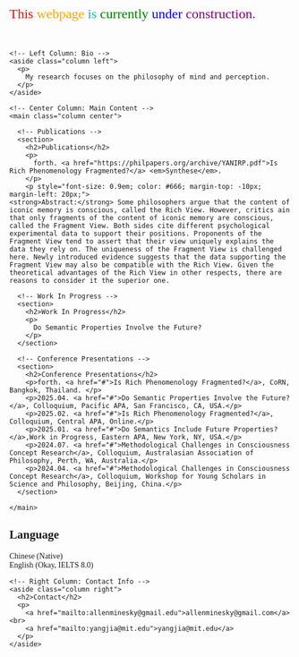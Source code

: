 <html lang="en">
<head>
  <meta charset="UTF-8" />
  <meta name="viewport" content="width=device-width, initial-scale=1.0"/>
  <title>Zhiwei Yang CV</title>
  <link rel="stylesheet" href="style.css" />
  
  <!-- 全局字体样式设置 -->
  <style>
    body {
      font-family: 'Georgia', serif;
    }

    /* 可选：让链接更优雅 */
    a {
      text-decoration: none;
      color: darkblue;
    }

    a:hover {
      text-decoration: underline;
    }
  </style>
</head> 

<div class="construction-banner" style="font-size: 24px; margin-bottom: 50px;">
  <span style="color: red;">This</span>
  <span style="color: orange;">webpage</span>
  <span style="color: lightseagreen;">is</span>
  <span style="color: green;">currently</span>
  <span style="color: blue;">under</span>
  <span style="color: purple;">construction.</span>
</div>

  <div class="container">
    
    <!-- Left Column: Bio -->
    <aside class="column left">
      <p>
        My research focuses on the philosophy of mind and perception. 
      </p>
    </aside>

    <!-- Center Column: Main Content -->
    <main class="column center">

      <!-- Publications -->
      <section>
        <h2>Publications</h2>
        <p>
          forth. <a href="https://philpapers.org/archive/YANIRP.pdf">Is Rich Phenomenology Fragmented?</a> <em>Synthese</em>.
        </p>
        <p style="font-size: 0.9em; color: #666; margin-top: -10px; margin-left: 20px;">
    <strong>Abstract:</strong> Some philosophers argue that the content of iconic memory is conscious, called the Rich View. However, critics ain that only fragments of the content of iconic memory are conscious, called the Fragment View. Both sides cite different psychological experimental data to support their positions. Proponents of the Fragment View tend to assert that their view uniquely explains the data they rely on. The uniqueness of the Fragment View is challenged here. Newly introduced evidence suggests that the data supporting the Fragment View may also be compatible with the Rich View. Given the theoretical advantages of the Rich View in other respects, there are reasons to consider it the superior one.
  </p>
      </section>

      <!-- Work In Progress -->
      <section>
        <h2>Work In Progress</h2>
        <p>
          Do Semantic Properties Involve the Future? 
        </p>
      </section>

      <!-- Conference Presentations -->
      <section>
        <h2>Conference Presentations</h2>
        <p>forth. <a href="#">Is Rich Phenomenology Fragmented?</a>, CoRN, Bangkok, Thailand. </p>
        <p>2025.04. <a href="#">Do Semantic Properties Involve the Future?</a>, Colloquium, Pacific APA, San Francisco, CA, USA.</p>
        <p>2025.02. <a href="#">Is Rich Phenomenology Fragmented?</a>, Colloquium, Central APA, Online.</p>
        <p>2025.01. <a href="#">Do Semantics Include Future Properties?</a>,Work in Progress, Eastern APA, New York, NY, USA.</p>
        <p>2024.07. <a href="#">Methodological Challenges in Consciousness Concept Research</a>, Colloquium, Australasian Association of Philosophy, Perth, WA, Australia.</p>
        <p>2024.04. <a href="#">Methodological Challenges in Consciousness Concept Research</a>, Colloquium, Workshop for Young Scholars in Science and Philosophy, Beijing, China.</p>
      </section>

    </main>
<!-- Right Column: Language Info -->
<aside class="column right">
  <h2>Language</h2>
  <p>
    Chinese (Native)<br>
    English (Okay, IELTS 8.0)
  </p>
</aside>


    <!-- Right Column: Contact Info -->
    <aside class="column right">
      <h2>Contact</h2>
      <p>
        <a href="mailto:allenminesky@gmail.edu">allenminesky@gmail.com</a><br>
        <a href="mailto:yangjia@mit.edu">yangjia@mit.edu</a>
      </p>
    </aside>

  </div>
</body>
</html>

